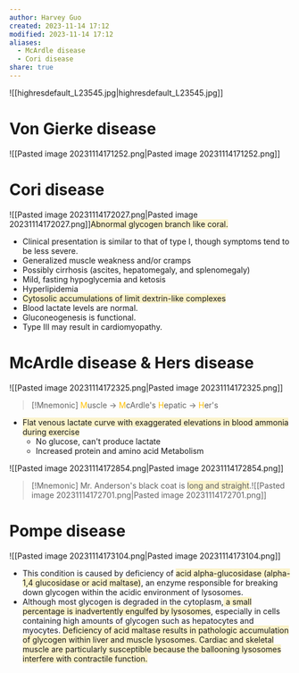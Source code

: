 ```yaml
---
author: Harvey Guo
created: 2023-11-14 17:12
modified: 2023-11-14 17:12
aliases:
  - McArdle disease
  - Cori disease
share: true
---
```

![[highresdefault_L23545.jpg|highresdefault_L23545.jpg]]
# Von Gierke disease
![[Pasted image 20231114171252.png|Pasted image 20231114171252.png]]
# Cori disease
![[Pasted image 20231114172027.png|Pasted image 20231114172027.png]]<span style="background:rgba(240, 200, 0, 0.2)">Abnormal glycogen branch like coral.</span>
- Clinical presentation is similar to that of type I, though symptoms tend to be less severe.
- Generalized muscle weakness and/or cramps
- Possibly cirrhosis (ascites, hepatomegaly, and splenomegaly)
- Mild, fasting hypoglycemia and ketosis
- Hyperlipidemia
- <span style="background:rgba(240, 200, 0, 0.2)">Cytosolic accumulations of limit dextrin-like complexes</span>
- Blood lactate levels are normal.
- Gluconeogenesis is functional.
- Type III may result in cardiomyopathy.
# McArdle disease & Hers disease
![[Pasted image 20231114172325.png|Pasted image 20231114172325.png]]
>[!Mnemonic] 
><font color="#ffc000">M</font>uscle -> <font color="#ffc000">M</font>cArdle's
><font color="#ffc000">H</font>epatic -> <font color="#ffc000">H</font>er's

- <span style="background:rgba(240, 200, 0, 0.2)">Flat venous lactate curve with exaggerated elevations in blood ammonia during exercise</span>
	- No glucose, can't produce lactate
	- Increased protein and amino acid Metabolism

![[Pasted image 20231114172854.png|Pasted image 20231114172854.png]]
>[!Mnemonic] 
>Mr. Anderson's black coat is <span style="background:rgba(240, 200, 0, 0.2)">long and straight</span>.![[Pasted image 20231114172701.png|Pasted image 20231114172701.png]]

# Pompe disease
![[Pasted image 20231114173104.png|Pasted image 20231114173104.png]]
- This condition is caused by deficiency of <span style="background:rgba(240, 200, 0, 0.2)">acid alpha-glucosidase (alpha-1,4 glucosidase or acid maltase)</span>, an enzyme responsible for breaking down glycogen within the acidic environment of lysosomes.
- Although most glycogen is degraded in the cytoplasm,<span style="background:rgba(240, 200, 0, 0.2)"> a small percentage is inadvertently engulfed by lysosomes</span>, especially in cells containing high amounts of glycogen such as hepatocytes and myocytes. <span style="background:rgba(240, 200, 0, 0.2)"> Deficiency of acid maltase results in pathologic accumulation of glycogen within liver and muscle lysosomes.  Cardiac and skeletal muscle are particularly susceptible because the ballooning lysosomes interfere with contractile function.</span>